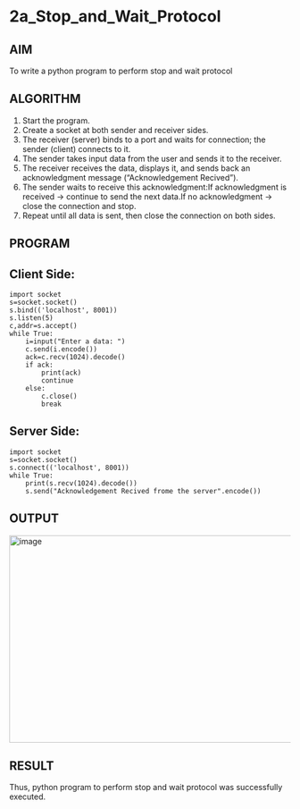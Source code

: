 # 2a_Stop_and_Wait_Protocol
## AIM 
To write a python program to perform stop and wait protocol
## ALGORITHM
1. Start the program.
2. Create a socket at both sender and receiver sides.
3. The receiver (server) binds to a port and waits for connection; the sender (client) connects to it.
4. The sender takes input data from the user and sends it to the receiver.
5. The receiver receives the data, displays it, and sends back an acknowledgment message (“Acknowledgement Recived”).
6. The sender waits to receive this acknowledgment:If acknowledgment is received → continue to send the next data.If no acknowledgment → close the connection and stop.
7. Repeat until all data is sent, then close the connection on both sides.
## PROGRAM
## Client Side:
```
import socket
s=socket.socket()
s.bind(('localhost', 8001))
s.listen(5)
c,addr=s.accept()
while True:
    i=input("Enter a data: ")
    c.send(i.encode())
    ack=c.recv(1024).decode()
    if ack:
        print(ack)
        continue
    else:
        c.close()
        break
```
## Server Side:
```
import socket
s=socket.socket()
s.connect(('localhost', 8001))
while True:
    print(s.recv(1024).decode())
    s.send("Acknowledgement Recived frome the server".encode())
```
## OUTPUT
<img width="1036" height="371" alt="image" src="https://github.com/user-attachments/assets/ceda281f-01d3-4902-9af9-9f18013abc66" />

## RESULT
Thus, python program to perform stop and wait protocol was successfully executed.
